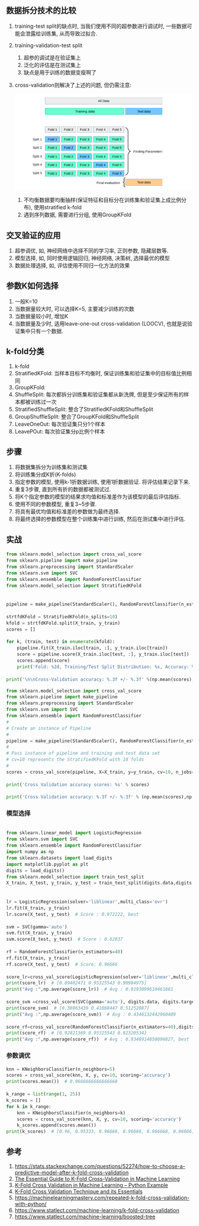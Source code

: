 
## 数据拆分技术的比较
1. training-test split的缺点时, 当我们使用不同的超参数进行调试时, 一些数据可能会泄露给训练集, 从而导致过拟合.
2. training-validation-test split
    1. 超参的调试是在验证集上
    2. 泛化的评估是在测试集上
    3. 缺点是用于训练的数据变瘦啊了
3. cross-validation则解决了上述的问题, 但仍需注意:

    ![alt text](交叉验证cross-validation/1.png)

    1. 不均衡数据要均衡抽样(保证特征和目标分在训练集和验证集上成比例分布), 使用stratified k-fold
    2. 遇到序列数据, 需要进行分组, 使用GroupKFold


## 交叉验证的应用

1. 超参调优, 如, 神经网络中选择不同的学习率, 正则参数, 隐藏层数等.
2. 模型选择, 如, 同时使用逻辑回归, 神经网络, 决策树, 选择最优的模型
3. 数据处理选择, 如, 评估使用不同归一化方法的效果

## 参数K如何选择

1. 一般K=10
2. 当数据量较大时, 可以选择K=5, 主要减少训练的次数
3. 当数据量较小时, 增加K
4. 当数据量及少时, 适用leave-one-out cross-validation (LOOCV), 也就是说验证集中只有一个数据.


## k-fold分类
1. k-fold
2. StratifiedKFold: 当样本目标不均衡时, 保证训练集和验证集中的目标值比例相同
3. GroupKFold:
4. ShuffleSplit: 每次都拆分训练集和验证集都从新洗牌, 但是至少保证所有的样本都被训练过一次
5. StratifiedShuffleSplit: 整合了StratifiedKFold和ShuffleSplit
6. GroupShuffleSplit: 整合了GroupKFold和ShuffleSplit
7. LeaveOneOut: 每次验证集只分1个样本
8. LeavePOut: 每次验证集分p比例个样本


## 步骤

1. 将数据集拆分为训练集和测试集
2. 将训练集分成K折(K-folds)
3. 指定参数的模型, 使用k-1折数据训练, 使用1折数据验证. 将评估结果记录下来.
4. 重复3步骤, 直到所有折的数据都被测试过.
5. 将K个指定参数的模型的结果求均值和标准差作为该模型的最后评估指标.
6. 使用不同的参数模型, 重复3~5步骤.
7. 将具有最优均值和标准差的参数做为最终选择.
8. 将最终选择的参数模型在整个训练集中进行训练, 然后在测试集中进行评估.


## 实战

```python
from sklearn.model_selection import cross_val_score
from sklearn.pipeline import make_pipeline
from sklearn.preprocessing import StandardScaler
from sklearn.svm import SVC
from sklearn.ensemble import RandomForestClassifier
from sklearn.model_selection import StratifiedKFold


pipeline = make_pipeline(StandardScaler(), RandomForestClassifier(n_estimators=100, max_depth=4))

strtfdKFold = StratifiedKFold(n_splits=10)
kfold = strtfdKFold.split(X_train, y_train)
scores = []

for k, (train, test) in enumerate(kfold):
    pipeline.fit(X_train.iloc[train, :], y_train.iloc[train])
    score = pipeline.score(X_train.iloc[test, :], y_train.iloc[test])
    scores.append(score)
    print('Fold: %2d, Training/Test Split Distribution: %s, Accuracy: %.3f' % (k+1, np.bincount(y_train.iloc[train]), score))

print('\n\nCross-Validation accuracy: %.3f +/- %.3f' %(np.mean(scores), np.std(scores)))

```

```python
from sklearn.model_selection import cross_val_score
from sklearn.pipeline import make_pipeline
from sklearn.preprocessing import StandardScaler
from sklearn.svm import SVC
from sklearn.ensemble import RandomForestClassifier
#
# Create an instance of Pipeline
#
pipeline = make_pipeline(StandardScaler(), RandomForestClassifier(n_estimators=100, max_depth=4))
#
# Pass instance of pipeline and training and test data set
# cv=10 represents the StratifiedKFold with 10 folds
#
scores = cross_val_score(pipeline, X=X_train, y=y_train, cv=10, n_jobs=1)
 
print('Cross Validation accuracy scores: %s' % scores)
 
print('Cross Validation accuracy: %.3f +/- %.3f' % (np.mean(scores),np.std(scores)))
```


### 模型选择

```python

from sklearn.linear_model import LogisticRegression
from sklearn.svm import SVC
from sklearn.ensemble import RandomForestClassifier
import numpy as np
from sklearn.datasets import load_digits
import matplotlib.pyplot as plt
digits = load_digits()
from sklearn.model_selection import train_test_split
X_train, X_test, y_train, y_test = train_test_split(digits.data,digits.target,test_size=0.3)


lr = LogisticRegression(solver='liblinear',multi_class='ovr')
lr.fit(X_train, y_train)
lr.score(X_test, y_test)  # Score : 0.972222, best

svm = SVC(gamma='auto')
svm.fit(X_train, y_train)
svm.score(X_test, y_test)  # Score : 0.62037

rf = RandomForestClassifier(n_estimators=40)
rf.fit(X_train, y_train)
rf.score(X_test, y_test)  # Score: 0.96666

score_lr=cross_val_score(LogisticRegression(solver='liblinear',multi_class='ovr'), digits.data, digits.target,cv=3)
print(score_lr)  # [0.89482471 0.95325543 0.90984975]
print("Avg :",np.average(score_lr))  # Avg : 0.9193099610461881

score_svm =cross_val_score(SVC(gamma='auto'), digits.data, digits.target,cv=3)
print(score_svm)  # [0.38063439 0.41068447 0.51252087]
print("Avg :",np.average(score_svm))  # Avg : 0.4346132442960489

score_rf=cross_val_score(RandomForestClassifier(n_estimators=40),digits.data, digits.target,cv=3)
print(score_rf)  # [0.92821369 0.95325543 0.92320534]
print("Avg :",np.average(score_rf))  # Avg : 0.9348914858096827, best
```

### 参数调优

```python
knn = KNeighborsClassifier(n_neighbors=5)
scores = cross_val_score(knn, X, y, cv=10, scoring='accuracy')
print(scores.mean())  # 0.9666666666666668

k_range = list(range(1, 25))
k_scores = []
for k in k_range:
    knn = KNeighborsClassifier(n_neighbors=k)
    scores = cross_val_score(knn, X, y, cv=10, scoring='accuracy')
    k_scores.append(scores.mean())
print(k_scores)  # [0.96, 0.95333, 0.96666, 0.96666, 0.966668, 0.96666, 0.966666, 0.966666, 0.97333, 0.96666, 0.96666, 0.97333, 0.9800, 0.97333, 0.97333, 0.97333, 0.97333, 0.98000, 0.9733333, 0.980000, 0.966666, 0.96666, 0.973333, 0.96, 0.96666, 0.96, 0.96666, 0.953333, 0.95333, 0.95333]
```



## 参考
1. https://stats.stackexchange.com/questions/52274/how-to-choose-a-predictive-model-after-k-fold-cross-validation
1. [The Essential Guide to K-Fold Cross-Validation in Machine Learning](https://medium.com/@bididudy/the-essential-guide-to-k-fold-cross-validation-in-machine-learning-2bcb58c50578)
1. [K-Fold Cross Validation in Machine Learning – Python Example](https://vitalflux.com/k-fold-cross-validation-python-example/)
2. [K-Fold Cross Validation Technique and its Essentials](https://www.analyticsvidhya.com/blog/2022/02/k-fold-cross-validation-technique-and-its-essentials/)
3. https://machinelearningmastery.com/repeated-k-fold-cross-validation-with-python/
4. https://www.statlect.com/machine-learning/k-fold-cross-validation
5. https://www.statlect.com/machine-learning/boosted-tree




